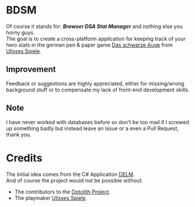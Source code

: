 # BDSM

Of course it stands for: **_Browser DSA Stat Manager_** and nothing else you horny guys.  
The goal is to create a cross-platform application for keeping track of your hero stats in the german pen & paper game [Das schwarze Auge](https://ulisses-spiele.de/game-system/das-schwarze-auge/) from [Ulisses Spiele](https://ulisses-spiele.de/).

## Improvement

Feedback or suggestions are highly appreciated, either for missing/wrong background stuff or to compensate my lack of front-end development skills.

## Note

I have never worked with databases before so don't be too mad if I screwed up something badly but instead leave an issue or a even a Pull Request, thank you.

# Credits

The initial idea comes from the C# Application [DELM](https://github.com/Ducttapemummy/DELM).  
And of course the project would not be possible without:

-   The contributors to the [Optolith Project](https://github.com/elyukai/optolith-client).
-   The playmaker [Ulisses Spiele](https://ulisses-spiele.de/).
